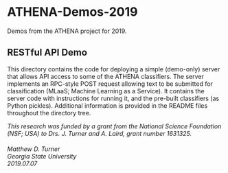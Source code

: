 # ATHENA-Demos-2019
Demos from the ATHENA project for 2019.

## RESTful API Demo
This directory contains the code for deploying a simple (demo-only) server that allows API access to some of the ATHENA classifiers. The server implements an RPC-style POST request allowing text to be submitted for classification (MLaaS; Machine Learning as a Service). It contains the server code with instructions for running it, and the pre-built classifiers (as Python pickles). Additional information is provided in the README files throughout the directory tree.

_This research was funded by a grant from the National Science Foundation (NSF; USA) to Drs. J. Turner and A. Laird, grant number 1631325._

###### Matthew D. Turner<br>Georgia State University<br>2019.07.07

